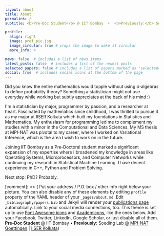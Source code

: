 ```yaml
---
layout: about
title: About
permalink: /
subtitle: <b>Pre-Doc Student</b> @ IIT Bombay  •  <b>Previously:</b> Soeding Lab<a href='https://www.mpinat.mpg.de/soeding'> @ MPI-NAT Goettingen</a> | <a href='https://www.iiserkol.ac.in/'>IISER Kolkata</a>

profile:
  align: right
  image: prof_pic.jpg
  image_circular: true # crops the image to make it circular
  more_info: >

news: false  # includes a list of news items
latest_posts: false  # includes a list of the newest posts
selected_papers: false # includes a list of papers marked as "selected={true}"
social: true  # includes social icons at the bottom of the page
---
```


Did you know the entire mathematics would topple without using σ-algebras to define probability theory? Something a statistician might not use everyday while working but subtly appreciates at the back of his mind :)

I'm a statistician by major, programmer by passion, and a researcher at heart. Fascinated by mathematics since childhood, I was thrilled to pursue it as my major at IISER Kolkata which built my foundations in Statistics and Mathematics. My enthusiasm for programming led me to complement my studies with a minor in the Computational and Data Sciences. My MS thesis at MPI-NAT was pivotal to my career, where I worked on Variational Inference, which is the area I wish to work on in the future.

Joining IIT Bombay as a Pre-Doctoral student marked a significant expansion of my expertise where I broadened my knowledge in areas like Operating Systems, Microprocessors, and Computer Networks while continuing my research in Statistical Machine Learning. I have decent experience in C++, Python and Problem Solving. 

Next stop: PhD? Probably.

[comment]: <> ( Put your address / P.O. box / other info right below your picture. You can also disable any of these elements by editing `profile` property of the YAML header of your `_pages/about.md`. Edit `_bibliography/papers.bib` and Jekyll will render your [publications page](/al-folio/publications/) automatically. Link to your social media connections, too. This theme is set up to use [Font Awesome icons](http://fortawesome.github.io/Font-Awesome/) and [Academicons](https://jpswalsh.github.io/academicons/), like the ones below. Add your Facebook, Twitter, LinkedIn, Google Scholar, or just disable all of them. <b>Pre-Doc Student</b> @ IIT Bombay  •  <b>Previously:</b> Soeding Lab<a href='https://www.mpinat.mpg.de/soeding'> @ MPI-NAT Goettingen</a> | <a href='https://www.iiserkol.ac.in/'>IISER Kolkata</a>)